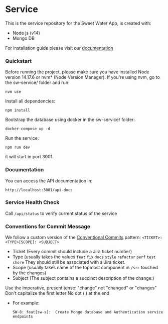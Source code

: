 # Service

This is the service repository for the Sweet Water App, is created with:

- Node js (v14)
- Mongo DB

For installation guide please visit our [documentation](docs/README.md)

### Quickstart

Before running the project, please make sure you have installed Node version 14.17.6 or nvm* (Node Version Manager).
If you're using nvm, go to the sw-service/ folder and run:

```
nvm use
```

Install all dependencies:
```
npm install
```

Bootstrap the database using docker in the sw-service/ folder:

```
docker-compose up -d
```

Run the service:
```
npm run dev
```
it will start in port 3001.

### Documentation

You can access the API documentation in:
```
http://localhost:3001/api-docs
```

### Service Health Check

Call `/api/status` to verify current status of the service

### Conventions for Commit Message
We follow a custom version of the [Conventional Commits](https://conventionalcommits.org/) pattern:
`<TICKET>: <TYPE>[SCOPE]: <SUBJECT>`

- Ticket (Every commit should include a Jira ticket number)
- Type (usually takes the values `feat` `fix` `docs` `style` `refactor` `perf` `test` `chore` They should still be associated with a Jira ticket.
- Scope (usually takes name of the topmost component in `/src` touched by the changes)
- Subject (The subject contains a succinct description of the change:)

Use the imperative, present tense: "change" not "changed" or "changes"
Don't capitalize the first letter
No dot (.) at the end

- For example:

  `SW-8: feat[sw-s]:  Create Mongo database and Authentication service endpoints`

